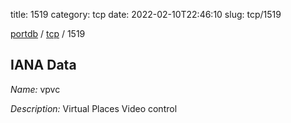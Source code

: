 title: 1519
category: tcp
date: 2022-02-10T22:46:10
slug: tcp/1519

[portdb](/) / [tcp](/category/tcp.html) / 1519


## IANA Data

_Name:_ vpvc

_Description:_ Virtual Places Video control

